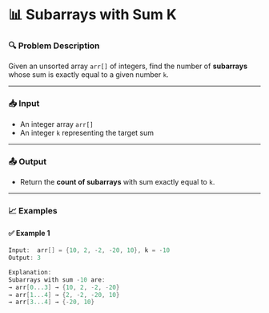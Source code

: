 # 📊 Subarrays with Sum K

### 🔍 Problem Description
Given an unsorted array `arr[]` of integers, find the number of **subarrays** whose sum is exactly equal to a given number `k`.

---

### 📥 Input

- An integer array `arr[]`
- An integer `k` representing the target sum

---

### 📤 Output

- Return the **count of subarrays** with sum exactly equal to `k`.

---

### 📈 Examples

#### ✅ Example 1
```java
Input:  arr[] = {10, 2, -2, -20, 10}, k = -10  
Output: 3

Explanation:  
Subarrays with sum -10 are:  
→ arr[0...3] → {10, 2, -2, -20}  
→ arr[1...4] → {2, -2, -20, 10}  
→ arr[3...4] → {-20, 10}
